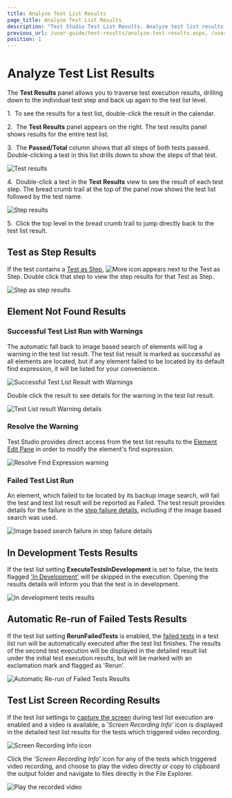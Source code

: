 ```yaml
---
title: Analyze Test List Results
page_title: Analyze Test List Results
description: "Test Studio Test List Results. Analyze test list results. Explore test list results in Test Studio."
previous_url: /user-guide/test-results/analyze-test-results.aspx, /user-guide/test-results/analyze-test-results, /getting-started/test-results/analyze-test-results
position: 1
---
```

# Analyze Test List Results

The **Test Results** panel allows you to traverse test execution results, drilling down to the individual test step and back up again to the test list level.

1.&nbsp; To see the results for a test list, double-click the result in the calendar.

2.&nbsp; The **Test Results** panel appears on the right. The test results panel shows results for the entire test list.

3.&nbsp; The **Passed/Total** column shows that all steps of both tests passed. Double-clicking a test in this list drills down to show the steps of that test.

![Test results][1]

4.&nbsp; Double-click a test in the **Test Results** view to see the result of each test step. The bread crumb trail at the top of the panel now shows the test list followed by the test name.

![Step results][2]

5.&nbsp; Click the top level in the bread crumb trail to jump directly back to the test list result.

## Test as Step Results

If the test contains a <a href="/features/custom-steps/test-as-step" target="_blank">Test as Step</a>, ![More icon][3] appears next to the Test as Step. Double click that step to view the step results for that Test as Step.

![Step as step results][4]

## Element Not Found Results

### Successful Test List Run with Warnings

The automatic fall back to image based search of elements will log a warning in the test list result. The test list result is marked as successful as all elements are located, but if any element failed to be located by its default find expression, it will be listed for your convenience.

![Successful Test List Result with Warnings][10]

Double click the result to see details for the warning in the test list result.

![Test List result Warning details][11]

### Resolve the Warning

Test Studio provides direct access from the test list results to the <a href="/features/elements-explorer/find-element" target="_blank">Element Edit Pane</a> in order to modify the element's find expression.

![Resolve Find Expression warning][12]

### Failed Test List Run

An element, which failed to be located by its backup image search, will fail the test and test list result will be reported as Failed. The test result provides details for the failure in the <a href="/general-information/test-results/step-failure-details" target="_blank">step failure details</a>, including if the image based search was used.

![Image based search failure in step failure details][13]

## In Development Tests Results

If the test list setting **ExecuteTestsInDevelopment** is set to false, the tests flagged <a href="/features/test-maintenance/tests-in-development" target="_blank">'In Development'</a> will be skipped in the execution. Opening the results details will inform you that the test is in development.

![In development tests results][5]

## Automatic Re-run of Failed Tests Results

If the test list setting **RerunFailedTests** is enabled, the <a href="/getting-started/test-execution/test-list-execution#automatic-re-run-of-failed-tests" target="_blank">failed tests</a> in a test list run will be automatically executed after the test list finishes. The results of the second test execution will be displayed in the detailed result list under the initial test execution results, but will be marked with an exclamation mark and flagged as 'Rerun'.

![Automatic Re-run of Failed Tests Results][6]

## Test List Screen Recording Results

If the test list settings to <a href="/getting-started/test-execution/test-list-execution#recording-of-test-list-execution" target="_blank">capture the screen</a> during test list execution are enabled and a video is available, a _'Screen Recording Info'_ icon is displayed in the detailed test list results for the tests which triggered video recording.

![Screen Recording Info icon][7]

Click the _'Screen Recording Info'_ icon for any of the tests which triggered video recording, and choose to play the video directly or copy to clipboard the output folder and navigate to files directly in the File Explorer.

![Play the recorded video][8]

[1]: /img/general-information/test-results/analyze-test-results/fig1.png
[2]: /img/general-information/test-results/analyze-test-results/fig2.png
[3]: /img/general-information/test-results/analyze-test-results/fig3.png
[4]: /img/general-information/test-results/analyze-test-results/fig4.png
[5]: /img/general-information/test-results/analyze-test-results/fig5.png
[6]: /img/general-information/test-results/analyze-test-results/fig6.png
[7]: /img/general-information/test-results/analyze-test-results/fig7.png
[8]: /img/general-information/test-results/analyze-test-results/fig8.png
[10]: /img/general-information/test-results/analyze-test-results/fig10.png
[11]: /img/general-information/test-results/analyze-test-results/fig11.png
[12]: /img/general-information/test-results/analyze-test-results/fig12.gif
[13]: /img/general-information/test-results/analyze-test-results/fig13.png